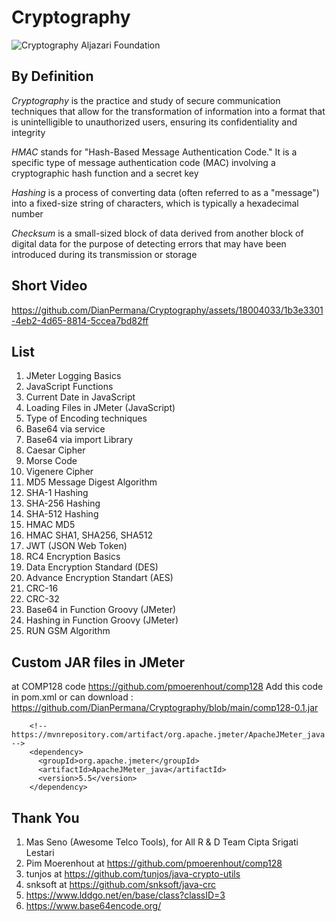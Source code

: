# Cryptography

![Cryptography Aljazari Foundation](https://github.com/DianPermana/Cryptography/assets/18004033/f56b1b73-4719-4ae7-9d8a-a1274eb3fdf0)

## By Definition

*Cryptography* is the practice and study of secure communication techniques that allow for the transformation of information into a format that is unintelligible to unauthorized users, ensuring its confidentiality and integrity

*HMAC* stands for "Hash-Based Message Authentication Code." It is a specific type of message authentication code (MAC) involving a cryptographic hash function and a secret key

*Hashing* is a process of converting data (often referred to as a "message") into a fixed-size string of characters, which is typically a hexadecimal number

*Checksum* is a small-sized block of data derived from another block of digital data for the purpose of detecting errors that may have been introduced during its transmission or storage

## Short Video
https://github.com/DianPermana/Cryptography/assets/18004033/1b3e3301-4eb2-4d65-8814-5ccea7bd82ff


## List
1. JMeter Logging Basics
2. JavaScript Functions
3. Current Date in JavaScript
4. Loading Files in JMeter (JavaScript)
5. Type of Encoding techniques
6. Base64 via service
7. Base64 via import Library
8. Caesar Cipher
9. Morse Code
10. Vigenere Cipher
11. MD5 Message Digest Algorithm
12. SHA-1 Hashing
13. SHA-256 Hashing
14. SHA-512 Hashing
15. HMAC MD5
16. HMAC SHA1, SHA256, SHA512
17. JWT (JSON Web Token)
18. RC4 Encryption Basics
19. Data Encryption Standard (DES)
20. Advance Encryption Standart (AES)
21. CRC-16
22. CRC-32
23. Base64 in Function Groovy (JMeter)
24. Hashing in Function Groovy (JMeter)
25. RUN GSM Algorithm

## Custom JAR files in JMeter
at COMP128 code https://github.com/pmoerenhout/comp128 Add this code in pom.xml or can download : https://github.com/DianPermana/Cryptography/blob/main/comp128-0.1.jar
```
    <!-- https://mvnrepository.com/artifact/org.apache.jmeter/ApacheJMeter_java -->
    <dependency>
      <groupId>org.apache.jmeter</groupId>
      <artifactId>ApacheJMeter_java</artifactId>
      <version>5.5</version>
    </dependency>
```

## Thank You
1. Mas Seno (Awesome Telco Tools), for All R & D Team Cipta Srigati Lestari
2. Pim Moerenhout at https://github.com/pmoerenhout/comp128
3. tunjos at https://github.com/tunjos/java-crypto-utils
4. snksoft at https://github.com/snksoft/java-crc
5. https://www.lddgo.net/en/base/class?classID=3
6. https://www.base64encode.org/

